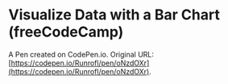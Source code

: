 # Visualize Data with a Bar Chart (freeCodeCamp)

A Pen created on CodePen.io. Original URL: [https://codepen.io/Runrofl/pen/oNzdOXr](https://codepen.io/Runrofl/pen/oNzdOXr).


